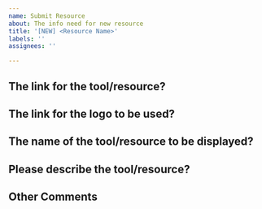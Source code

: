 ```yaml
---
name: Submit Resource
about: The info need for new resource
title: '[NEW] <Resource Name>'
labels: ''
assignees: ''

---
```


## The link for the tool/resource?
<!--  -->

## The link for the logo to be used?
<!--  -->

## The name of the tool/resource to be displayed?
<!-- Better less than 20 characters -->

## Please describe the tool/resource?
<!-- The description should address what is the tool/resource for. -->

## Other Comments
